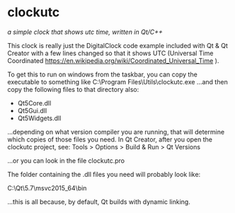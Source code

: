 # clockutc
*a simple clock that shows utc time, written in Qt/C++*

This clock is really just the DigitalClock code example included with Qt &
Qt Creator with a few lines changed so that it shows UTC (Universal Time
Coordinated  https://en.wikipedia.org/wiki/Coordinated_Universal_Time ).

To get this to run on windows from the taskbar, you can copy the executable
to something like C:\Program Files\Utils\clockutc.exe
...and then copy the following files to that directory also:

- Qt5Core.dll
- Qt5Gui.dll
- Qt5Widgets.dll

...depending on what version compiler you are running, that will determine
which copies of those files you need.  In Qt Creator, after you open the
clockutc project, see: Tools > Options > Build & Run > Qt Versions

...or you can look in the file clockutc.pro

The folder containing the .dll files you need will probably look like:

C:\Qt\5.7\msvc2015_64\bin

...this is all because, by default, Qt builds with dynamic linking.